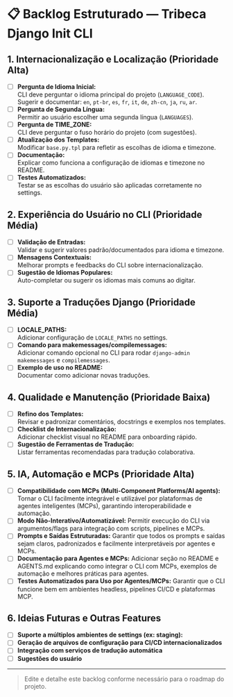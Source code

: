 # 📋 Backlog Estruturado — Tribeca Django Init CLI

## 1. Internacionalização e Localização (Prioridade Alta)
- [ ] **Pergunta de Idioma Inicial:**  
  CLI deve perguntar o idioma principal do projeto (`LANGUAGE_CODE`).  
  Sugerir e documentar: `en`, `pt-br`, `es`, `fr`, `it`, `de`, `zh-cn`, `ja`, `ru`, `ar`.
- [ ] **Pergunta de Segunda Língua:**  
  Permitir ao usuário escolher uma segunda língua (`LANGUAGES`).
- [ ] **Pergunta de TIME_ZONE:**  
  CLI deve perguntar o fuso horário do projeto (com sugestões).
- [ ] **Atualização dos Templates:**  
  Modificar `base.py.tpl` para refletir as escolhas de idioma e timezone.
- [ ] **Documentação:**  
  Explicar como funciona a configuração de idiomas e timezone no README.
- [ ] **Testes Automatizados:**  
  Testar se as escolhas do usuário são aplicadas corretamente no settings.

## 2. Experiência do Usuário no CLI (Prioridade Média)
- [ ] **Validação de Entradas:**  
  Validar e sugerir valores padrão/documentados para idioma e timezone.
- [ ] **Mensagens Contextuais:**  
  Melhorar prompts e feedbacks do CLI sobre internacionalização.
- [ ] **Sugestão de Idiomas Populares:**  
  Auto-completar ou sugerir os idiomas mais comuns ao digitar.

## 3. Suporte a Traduções Django (Prioridade Média)
- [ ] **LOCALE_PATHS:**  
  Adicionar configuração de `LOCALE_PATHS` no settings.
- [ ] **Comando para makemessages/compilemessages:**  
  Adicionar comando opcional no CLI para rodar `django-admin makemessages` e `compilemessages`.
- [ ] **Exemplo de uso no README:**  
  Documentar como adicionar novas traduções.

## 4. Qualidade e Manutenção (Prioridade Baixa)
- [ ] **Refino dos Templates:**  
  Revisar e padronizar comentários, docstrings e exemplos nos templates.
- [ ] **Checklist de Internacionalização:**  
  Adicionar checklist visual no README para onboarding rápido.
- [ ] **Sugestão de Ferramentas de Tradução:**  
  Listar ferramentas recomendadas para tradução colaborativa.

## 5. IA, Automação e MCPs (Prioridade Alta)
- [ ] **Compatibilidade com MCPs (Multi-Component Platforms/AI agents):**
  Tornar o CLI facilmente integrável e utilizável por plataformas de agentes inteligentes (MCPs), garantindo interoperabilidade e automação.
- [ ] **Modo Não-Interativo/Automatizável:**
  Permitir execução do CLI via argumentos/flags para integração com scripts, pipelines e MCPs.
- [ ] **Prompts e Saídas Estruturadas:**
  Garantir que todos os prompts e saídas sejam claros, padronizados e facilmente interpretáveis por agentes e MCPs.
- [ ] **Documentação para Agentes e MCPs:**
  Adicionar seção no README e AGENTS.md explicando como integrar o CLI com MCPs, exemplos de automação e melhores práticas para agentes.
- [ ] **Testes Automatizados para Uso por Agentes/MCPs:**
  Garantir que o CLI funcione bem em ambientes headless, pipelines CI/CD e plataformas MCP.

## 6. Ideias Futuras e Outras Features
- [ ] **Suporte a múltiplos ambientes de settings (ex: staging):**
- [ ] **Geração de arquivos de configuração para CI/CD internacionalizados**
- [ ] **Integração com serviços de tradução automática**
- [ ] **Sugestões do usuário**

---

> Edite e detalhe este backlog conforme necessário para o roadmap do projeto.
